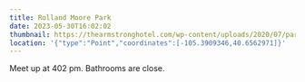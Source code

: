 ```yaml
---
title: Rolland Moore Park
date: 2023-05-30T16:02:02
thumbnail: https://thearmstronghotel.com/wp-content/uploads/2020/07/park-and-playground-aerial-view-web.jpg
location: '{"type":"Point","coordinates":[-105.3909346,40.6562971]}'
---
```

M﻿eet up at 402 pm. Bathrooms are close.